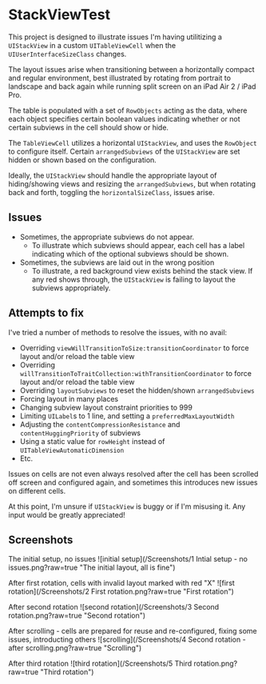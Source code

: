 # StackViewTest

This project is designed to illustrate issues I'm having utilitizing a `UIStackView` in a custom `UITableViewCell` when the `UIUserInterfaceSizeClass` changes.

The layout issues arise when transitioning between a horizontally compact and regular environment, best illustrated by rotating from portrait to landscape and back again while running split screen on an iPad Air 2 / iPad Pro.

The table is populated with a set of `RowObjects` acting as the data, where each object specifies certain boolean values indicating whether or not certain subviews in the cell should show or hide. 

The `TableViewCell` utilizes a horizontal `UIStackView`, and uses the `RowObject` to configure itself. Certain `arrangedSubviews` of the `UIStackView` are set hidden or shown based on the configuration.

Ideally, the `UIStackView` should handle the appropriate layout of hiding/showing views and resizing the `arrangedSubviews`, but when rotating back and forth, toggling the `horizontalSizeClass`, issues arise.

## Issues

- Sometimes, the appropriate subviews do not appear.
  - To illustrate which subviews should appear, each cell has a label indicating which of the optional subviews should be shown.
- Sometimes, the subviews are laid out in the wrong position
  - To illustrate, a red background view exists behind the stack view. If any red shows through, the `UIStackView` is failing to layout the subviews appropriately.

## Attempts to fix

I've tried a number of methods to resolve the issues, with no avail:
- Overriding `viewWillTransitionToSize:transitionCoordinator` to force layout and/or reload the table view
- Overriding `willTransitionToTraitCollection:withTransitionCoordinator` to force layout and/or reload the table view
- Overriding `layoutSubviews` to reset the hidden/shown `arrangedSubviews`
- Forcing layout in many places
- Changing subview layout constraint priorities to 999
- Limiting `UILabel`s to 1 line, and setting a `preferredMaxLayoutWidth`
- Adjusting the `contentCompressionResistance` and `contentHuggingPriority` of subviews
- Using a static value for `rowHeight` instead of `UITableViewAutomaticDimension`
- Etc.

Issues on cells are not even always resolved after the cell has been scrolled off screen and configured again, and sometimes this introduces new issues on different cells.

At this point, I'm unsure if `UIStackView` is buggy or if I'm misusing it. Any input would be greatly appreciated!

## Screenshots

The initial setup, no issues
![initial setup](/Screenshots/1 Intial setup - no issues.png?raw=true "The initial layout, all is fine")

After first rotation, cells with invalid layout marked with red "X"
![first rotation](/Screenshots/2 First rotation.png?raw=true "First rotation")

After second rotation
![second rotation](/Screenshots/3 Second rotation.png?raw=true "Second rotation")

After scrolling - cells are prepared for reuse and re-configured, fixing some issues, introducting others
![scrolling](/Screenshots/4 Second rotation - after scrolling.png?raw=true "Scrolling")

After third rotation
![third rotation](/Screenshots/5 Third rotation.png?raw=true "Third rotation")

